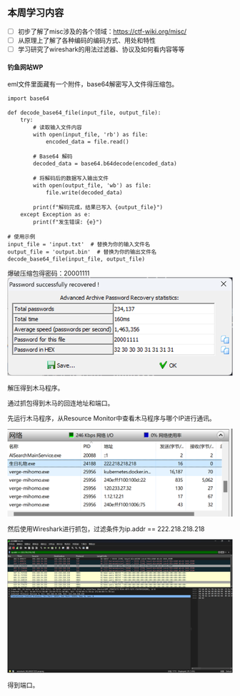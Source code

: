 ## 本周学习内容

* [ ] 初步了解了misc涉及的各个领域：https://ctf-wiki.org/misc/
* [ ] 从原理上了解了各种编码的编码方式、用处和特性
* [ ] 学习研究了wireshark的用法过滤器、协议及如何看内容等等

#### 钓鱼网站WP

eml文件里面藏有一个附件，base64解密写入文件得压缩包。

```
import base64

def decode_base64_file(input_file, output_file):
    try:
        # 读取输入文件内容
        with open(input_file, 'rb') as file:
            encoded_data = file.read()
  
        # Base64 解码
        decoded_data = base64.b64decode(encoded_data)
  
        # 将解码后的数据写入输出文件
        with open(output_file, 'wb') as file:
            file.write(decoded_data)
  
        print(f"解码完成，结果已写入 {output_file}")
    except Exception as e:
        print(f"发生错误: {e}")

# 使用示例
input_file = 'input.txt'  # 替换为你的输入文件名
output_file = 'output.bin'  # 替换为你的输出文件名
decode_base64_file(input_file, output_file)

```

爆破压缩包得密码：20001111
![image/0113-0119周报/IMG_20250105-201257106](image/0113-0119周报/0fa2d21180f52e07af5b12131f461f18b115f766a94207b630272e3e38c7986b.png)

解压得到木马程序。

通过抓包得到木马的回连地址和端口。

先运行木马程序，从Resource Monitor中查看木马程序与哪个IP进行通讯。

![res](image/0113-0119周报/QQ20250105-202032.png)

然后使用Wireshark进行抓包，过滤条件为ip.addr == 222.218.218.218

![res](image/0113-0119周报/QQ20250105-202317.png)

得到端口。
